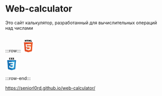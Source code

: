 # Web-calculator <br>

Это сайт калькулятор, разработанный для вычислительных операций над числами <br>

## 
:::row:::
<img src="https://raw.githubusercontent.com/devicons/devicon/master/icons/html5/html5-original-wordmark.svg" alt="HTML5" width="40">


<img src="https://raw.githubusercontent.com/devicons/devicon/master/icons/css3/css3-original-wordmark.svg" alt="CSS3" width="40">

:::row-end:::

https://seniorl0rd.github.io/web-calculator/
 